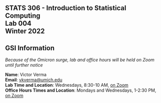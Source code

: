 ## STATS 306 - Introduction to Statistical Computing <br/> Lab 004 <br/> Winter 2022

## GSI Information

_Because of the Omicron surge, lab and office hours will be held on Zoom until further notice_

**Name**: Victor Verma  
**Email**: [vkverma@umich.edu](mailto:vkverma@umich.edu)  
**Lab Time and Location**: Wednesdays, 8:30-10 AM, [on Zoom](https://umich.zoom.us/j/2885058951)   
**Office Hours Times and Location**: Mondays and Wednesdays, 1-2:30 PM, [on Zoom](https://umich.zoom.us/j/2885058951)
